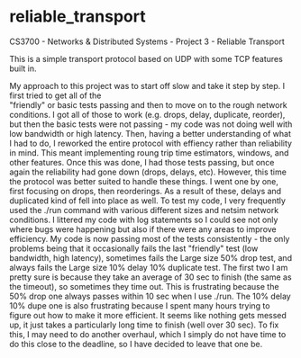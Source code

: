# reliable_transport
CS3700 - Networks &amp; Distributed Systems - Project 3 - Reliable Transport

This is a simple transport protocol based on UDP with some TCP features built in.

My approach to this project was to start off slow and take it step by step. I first tried to get all of the  
"friendly" or basic tests passing and then to move on to the rough network conditions. I got all of those to work 
(e.g. drops, delay, duplicate, reorder), but then the basic tests were not passing - my code was not doing 
well with low bandwidth or high latency. Then, having a better understanding of what I had to do, I reworked 
the entire protocol with effiency rather than reliability in mind. This meant implementing roung trip time estimators, 
windows, and other features. Once this was done, I had those tests passing, but once again the reliability had 
gone down (drops, delays, etc). However, this time the protocol was better suited to handle these things. I went 
one by one, first focusing on drops, then reorderings. As a result of these, delays and duplicated kind of fell 
into place as well. To test my code, I very frequently used the ./run command with various different sizes and netsim 
network conditions. I littered my code with log statements so I could see not only where bugs were happening but 
also if there were any areas to improve efficiency. My code is now passing most of the tests consistently - the 
only problems being that it occasionally fails the last "friendly" test (low bandwidth, high latency), sometimes 
fails the Large size 50% drop test, and always fails the Large size 10% delay 10% duplicate test. The first two 
I am pretty sure is because they take an average of 30 sec to finish (the same as the timeout), so sometimes they time 
out. This is frustrating because the 50% drop one always passes within 10 sec when I use ./run. The 10% delay 10% 
dupe one is also frustrating because I spent many hours trying to figure out how to make it more efficient. It seems 
like nothing gets messed up, it just takes a particularly long time to finish (well over 30 sec). To fix this, I may 
need to do another overhaul, which I simply do not have time to do this close to the deadline, so I have decided to leave 
that one be. 
